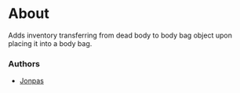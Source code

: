# About

Adds inventory transferring from dead body to body bag object upon placing it into a body bag.

### Authors

- [Jonpas](http://github.com/jonpas)
